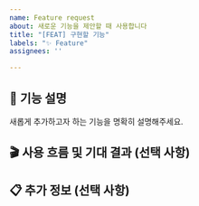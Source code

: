```yaml
---
name: Feature request
about: 새로운 기능을 제안할 때 사용합니다
title: "[FEAT] 구현할 기능"
labels: "✨ Feature"
assignees: ''

---
```


## 💬 기능 설명

새롭게 추가하고자 하는 기능을 명확히 설명해주세요.

## 🎬 사용 흐름 및 기대 결과 (선택 사항)
<!--
### 사용자 시나리오

1. 로그인
2. 상품 상세 페이지 진입
3. ‘장바구니 담기’ 클릭

### 기대 결과

1. 모달 팝업 표시
2. 확인 클릭 시 API 호출
3. 장바구니 페이지로 이동 및 아이템 추가 성공 메시지
-->

## 📋 추가 정보 (선택 사항)

